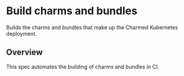 # Build charms and bundles
Builds the charms and bundles that make up the Charmed Kubernetes deployment.

## Overview

This spec automates the building of charms and bundles in CI. 

